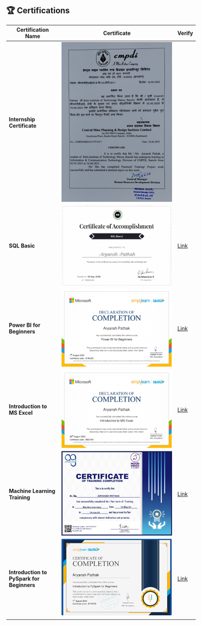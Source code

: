 ## 🏆 Certifications  
| Certification Name | Certificate | Verify |  
|---------------|-------|--------|  
| **Internship Certificate** | ![CERTIFICATE](internship_certificate.jpg) || 
| **SQL Basic** | ![CERTIFICATE](SQL_Basic_HackerRank_Certification.png) | [Link](https://www.hackerrank.com/certificates/f883132cd614) |  
| **Power BI for Beginners** | ![CERTIFICATE](power_bi_for_beginners_jpg.jpg) | [Link](https://simpli-web.app.link/e/8TG4oUGZCVb) |  
| **Introduction to MS Excel** | ![CERTIFICATE](introduction_to_ms_excel.jpg) | [Link](https://www.simplilearn.com/skillup-certificate-landing?token=eyJjb3Vyc2VfaWQiOiIxNzc3IiwiY2VydGlmaWNhdGVfdXJsIjoiaHR0cHM6XC9cL2NlcnRpZmljYXRlcy5zaW1wbGljZG4ubmV0XC9zaGFyZVwvODgyMzA0MF85MDg1MDUwMTc1NTY5NDU3MTIzNC5wbmciLCJ1c2VybmFtZSI6IkFyeWFuc2ggUGF0aGFrIn0%3D&utm_source=shared-certificate&utm_medium=lms&utm_campaign=shared-certificate-promotion&referrer=https%3A%2F%2Flms.simplilearn.com%2Fcourses%2F4277%2FIntroduction-to-MS-Excel%2Fcertificate%2Fdownload-skillup&%24web_only=true&_branch_match_id=1438888406218769455&_branch_referrer=H4sIAAAAAAAAA8soKSkottLXL87MLcjJ1EssKNDLyczL1k%2FVd0wJLPR18k%2BLCkuyrytKTUstKsrMS49PKsovL04tsnXOKMrPTQUAifnhbD8AAAA%3D) | 
| **Machine Learning Training** | ![CERTIFICATE](machine_learning_training_certificate.jpg) | [Link](https://acmegrade-dot-yamm-track.appspot.com/2ETdBbZItcsICR7u_XOyo_iGmWjseM90h66fkyVdkRnmKTSKlkAFTPquUxRfgrXwKKMIlms2_rGLmGIw7vVLNfYjwpUpLoibu_ihQ8YpXvU1-GjwL_v0bWK0FpekjYaO4vZx_X-iUF9jtWjKmVrZW2uVg_alOIprqfiPSxgmyH7lf9ts) |  
| **Introduction to PySpark for Beginners** | ![CERTIFICATE](introduction_to_pyspark_for_beginners_jpg.jpg) | [Link](https://simpli-web.app.link/e/n4msnZXtDVb) |  

